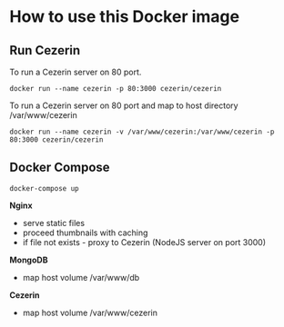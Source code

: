 # How to use this Docker image

## Run Cezerin
To run a Cezerin server on 80 port.
```shell
docker run --name cezerin -p 80:3000 cezerin/cezerin
```

To run a Cezerin server on 80 port and map to host directory /var/www/cezerin
```shell
docker run --name cezerin -v /var/www/cezerin:/var/www/cezerin -p 80:3000 cezerin/cezerin
```


## Docker Compose
```shell
docker-compose up
```

**Nginx**
- serve static files
- proceed thumbnails with caching
- if file not exists - proxy to Cezerin (NodeJS server on port 3000)

**MongoDB**
- map host volume /var/www/db

**Cezerin**
- map host volume /var/www/cezerin
